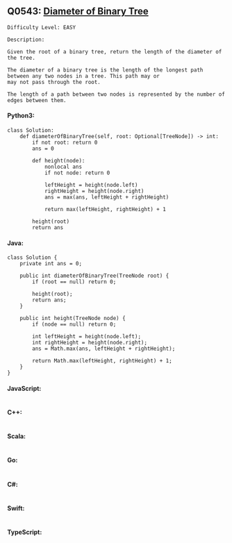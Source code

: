 ## Q0543: [Diameter of Binary Tree](https://leetcode.com/problems/diameter-of-binary-tree/)

```
Difficulty Level: EASY
```

```
Description:

Given the root of a binary tree, return the length of the diameter of the tree.

The diameter of a binary tree is the length of the longest path between any two nodes in a tree. This path may or
may not pass through the root.

The length of a path between two nodes is represented by the number of edges between them.
```

#### Python3:

```
class Solution:
    def diameterOfBinaryTree(self, root: Optional[TreeNode]) -> int:
        if not root: return 0
        ans = 0

        def height(node):
            nonlocal ans
            if not node: return 0

            leftHeight = height(node.left)
            rightHeight = height(node.right)
            ans = max(ans, leftHeight + rightHeight)

            return max(leftHeight, rightHeight) + 1

        height(root)
        return ans
```

#### Java:

```
class Solution {
    private int ans = 0;

    public int diameterOfBinaryTree(TreeNode root) {
        if (root == null) return 0;

        height(root);
        return ans;
    }

    public int height(TreeNode node) {
        if (node == null) return 0;

        int leftHeight = height(node.left);
        int rightHeight = height(node.right);
        ans = Math.max(ans, leftHeight + rightHeight);

        return Math.max(leftHeight, rightHeight) + 1;
    }
}
```

#### JavaScript:

```

```

#### C++:

```

```

#### Scala:

```

```

#### Go:

```

```

#### C#:

```

```

#### Swift:

```

```

#### TypeScript:

```

```